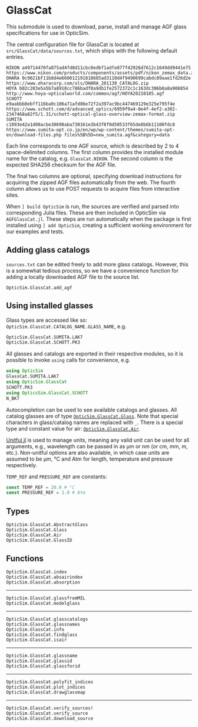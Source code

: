 # GlassCat

This submodule is used to download, parse, install and manage AGF glass specifications for use in OpticSim.

The central configuration file for GlassCat is located at `src/GlassCat/data/sources.txt`, which ships with the
following default entries.

```
NIKON a49714470fa875ad4fd8d11cbc0edbf1adfe877f42926d7612c1649dd9441e75 https://www.nikon.com/products/components/assets/pdf/nikon_zemax_data.zip
OHARA 0c9021bf11b8d4e660012191818685ad3110d4f9490699cabdc89aae1fd26d2e https://www.oharacorp.com/xls/OHARA_201130_CATALOG.zip
HOYA b02c203e5a5b7a8918cc786badf0a9db1fe2572372c1c163dc306b0a8a908854 http://www.hoya-opticalworld.com/common/agf/HOYA20210105.agf
SCHOTT e9aabbb8ebff116ba0c106a71afd86e72f2a397ac9bc447469129e325e795f4e https://www.schott.com/d/advanced_optics/6959f9a4-0e4f-4ef2-a302-2347468a82f5/1.31/schott-optical-glass-overview-zemax-format.zip
SUMITA c1093e42a1d08acbe30698aba730161e3b43f8f0d50533f65de8b6b11100fdc8 https://www.sumita-opt.co.jp/en/wp/wp-content/themes/sumita-opt-en/download-files.php files%5B%5D=new_sumita.agf&category=data
```

Each line corresponds to one AGF source, which is described by 2 to 4 space-delimited columns. The first column provides
the installed module name for the catalog, e.g. `GlassCat.NIKON`. The second column is the expected SHA256 checksum for
the AGF file.

The final two columns are optional, specifying download instructions for acquiring the zipped AGF files
automatically from the web. The fourth column allows us to use POST requests to acquire files from interactive sites.

When `] build OpticSim` is run, the sources are verified and parsed into corresponding Julia files. These are then
included in OpticSim via `AGFGlassCat.jl`. These steps are run automatically when the package is first installed using
`] add OpticSim`, creating a sufficient working environment for our examples and tests.

## Adding glass catalogs
`sources.txt` can be edited freely to add more glass catalogs. However, this is a somewhat tedious process, so we have a
convenience function for adding a locally downloaded AGF file to the source list.

```@docs
OpticSim.GlassCat.add_agf
```

## Using installed glasses

Glass types are accessed like so: `OpticSim.GlassCat.CATALOG_NAME.GLASS_NAME`, e.g.

```julia
OpticSim.GlassCat.SUMITA.LAK7
OpticSim.GlassCat.SCHOTT.PK3
```

All glasses and catalogs are exported in their respective modules, so it is possible to invoke `using` calls for convenience, e.g.

```julia
using OpticSim
GlassCat.SUMITA.LAK7
using OpticSim.GlassCat
SCHOTT.PK3
using OpticsSim.GlassCat.SCHOTT
N_BK7
```

Autocompletion can be used to see available catalogs and glasses. All catalog glasses are of type [`OpticSim.GlassCat.Glass`](@ref).
Note that special characters in glass/catalog names are replaced with `_`.
There is a special type and constant value for air: [`OpticSim.GlassCat.Air`](@ref).

[Unitful.jl](https://github.com/PainterQubits/Unitful.jl) is used to manage units, meaning any valid unit can be used for all arguments, e.g., wavelength can be passed in as μm or nm (or cm, mm, m, etc.).
Non-unitful options are also available, in which case units are assumed to be μm, °C and Atm for length, temperature and pressure respectively.

`TEMP_REF` and `PRESSURE_REF` are constants:

```julia
const TEMP_REF = 20.0 # °C
const PRESSURE_REF = 1.0 # Atm
```

## Types

```@docs
OpticSim.GlassCat.AbstractGlass
OpticSim.GlassCat.Glass
OpticSim.GlassCat.Air
OpticSim.GlassCat.GlassID
```

## Functions

```@docs
OpticSim.GlassCat.index
OpticSim.GlassCat.absairindex
OpticSim.GlassCat.absorption
```

---

```@docs
OpticSim.GlassCat.glassfromMIL
OpticSim.GlassCat.modelglass
```

---

```@docs
OpticSim.GlassCat.glasscatalogs
OpticSim.GlassCat.glassnames
OpticSim.GlassCat.info
OpticSim.GlassCat.findglass
OpticSim.GlassCat.isair
```

---

```@docs
OpticSim.GlassCat.glassname
OpticSim.GlassCat.glassid
OpticSim.GlassCat.glassforid
```

---

```@docs
OpticSim.GlassCat.polyfit_indices
OpticSim.GlassCat.plot_indices
OpticSim.GlassCat.drawglassmap
```

---

```@docs
OpticSim.GlassCat.verify_sources!
OpticSim.GlassCat.verify_source
OpticSim.GlassCat.download_source
```
